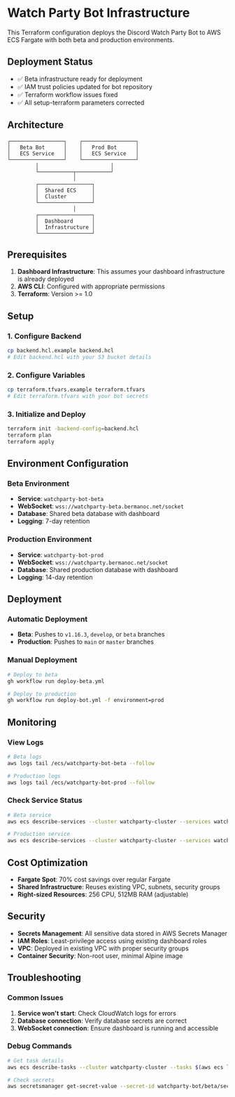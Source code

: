 # Watch Party Bot Infrastructure

This Terraform configuration deploys the Discord Watch Party Bot to AWS ECS Fargate with both beta and production environments.

## Deployment Status

- ✅ Beta infrastructure ready for deployment
- ✅ IAM trust policies updated for bot repository
- ✅ Terraform workflow issues fixed
- ✅ All setup-terraform parameters corrected

## Architecture

```
┌─────────────────┐    ┌─────────────────┐
│   Beta Bot      │    │   Prod Bot      │
│   ECS Service   │    │   ECS Service   │
└─────────────────┘    └─────────────────┘
         │                       │
         └───────────┬───────────┘
                     │
         ┌─────────────────┐
         │  Shared ECS     │
         │  Cluster        │
         └─────────────────┘
                     │
         ┌─────────────────┐
         │  Dashboard      │
         │  Infrastructure │
         └─────────────────┘
```

## Prerequisites

1. **Dashboard Infrastructure**: This assumes your dashboard infrastructure is already deployed
2. **AWS CLI**: Configured with appropriate permissions
3. **Terraform**: Version >= 1.0

## Setup

### 1. Configure Backend

```bash
cp backend.hcl.example backend.hcl
# Edit backend.hcl with your S3 bucket details
```

### 2. Configure Variables

```bash
cp terraform.tfvars.example terraform.tfvars
# Edit terraform.tfvars with your bot secrets
```

### 3. Initialize and Deploy

```bash
terraform init -backend-config=backend.hcl
terraform plan
terraform apply
```

## Environment Configuration

### Beta Environment

- **Service**: `watchparty-bot-beta`
- **WebSocket**: `wss://watchparty-beta.bermanoc.net/socket`
- **Database**: Shared beta database with dashboard
- **Logging**: 7-day retention

### Production Environment

- **Service**: `watchparty-bot-prod`
- **WebSocket**: `wss://watchparty.bermanoc.net/socket`
- **Database**: Shared production database with dashboard
- **Logging**: 14-day retention

## Deployment

### Automatic Deployment

- **Beta**: Pushes to `v1.16.3`, `develop`, or `beta` branches
- **Production**: Pushes to `main` or `master` branches

### Manual Deployment

```bash
# Deploy to beta
gh workflow run deploy-beta.yml

# Deploy to production
gh workflow run deploy-bot.yml -f environment=prod
```

## Monitoring

### View Logs

```bash
# Beta logs
aws logs tail /ecs/watchparty-bot-beta --follow

# Production logs
aws logs tail /ecs/watchparty-bot-prod --follow
```

### Check Service Status

```bash
# Beta service
aws ecs describe-services --cluster watchparty-cluster --services watchparty-bot-beta

# Production service
aws ecs describe-services --cluster watchparty-cluster --services watchparty-bot-prod
```

## Cost Optimization

- **Fargate Spot**: 70% cost savings over regular Fargate
- **Shared Infrastructure**: Reuses existing VPC, subnets, security groups
- **Right-sized Resources**: 256 CPU, 512MB RAM (adjustable)

## Security

- **Secrets Management**: All sensitive data stored in AWS Secrets Manager
- **IAM Roles**: Least-privilege access using existing dashboard roles
- **VPC**: Deployed in existing VPC with proper security groups
- **Container Security**: Non-root user, minimal Alpine image

## Troubleshooting

### Common Issues

1. **Service won't start**: Check CloudWatch logs for errors
2. **Database connection**: Verify database secrets are correct
3. **WebSocket connection**: Ensure dashboard is running and accessible

### Debug Commands

```bash
# Get task details
aws ecs describe-tasks --cluster watchparty-cluster --tasks $(aws ecs list-tasks --cluster watchparty-cluster --service-name watchparty-bot-beta --query 'taskArns[0]' --output text)

# Check secrets
aws secretsmanager get-secret-value --secret-id watchparty-bot/beta/secrets
```

